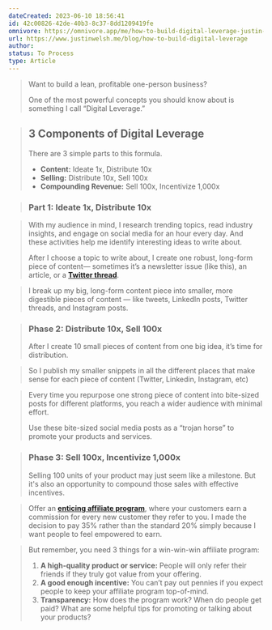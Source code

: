 ```yaml
---
dateCreated: 2023-06-10 18:56:41
id: 42c00826-42de-40b3-8c37-8dd1209419fe
omnivore: https://omnivore.app/me/how-to-build-digital-leverage-justin-welsh-188a786acbb
url: https://www.justinwelsh.me/blog/how-to-build-digital-leverage
author:
status: To Process
type: Article
---
```



> Want to build a lean, profitable one-person business?
> 
> One of the most powerful concepts you should know about is something I call “Digital Leverage.” 


> ## **3 Components of Digital Leverage**
> 
>   
> There are 3 simple parts to this formula.
> 
> * **Content:** Ideate 1x, Distribute 10x
> * **Selling:** Distribute 10x, Sell 100x
> * **Compounding Revenue:** Sell 100x, Incentivize 1,000x 


> ### **Part 1: Ideate 1x, Distribute 10x** 


> With my audience in mind, I research trending topics, read industry insights, and engage on social media for an hour every day. And these activities help me identify interesting ideas to write about.
> 
> After I choose a topic to write about, I create one robust, long-form piece of content— sometimes it’s a newsletter issue (like this), an article, or a [**Twitter thread**](https://www.justinwelsh.me/blog/03192022). 


> I break up my big, long-form content piece into smaller, more digestible pieces of content — like tweets, LinkedIn posts, Twitter threads, and Instagram posts. 


> ### **Phase 2: Distribute 10x, Sell 100x**
> 
>   
> After I create 10 small pieces of content from one big idea, it’s time for distribution. 


> So I publish my smaller snippets in all the different places that make sense for each piece of content (Twitter, Linkedin, Instagram, etc) 


> Every time you repurpose one strong piece of content into bite-sized posts for different platforms, you reach a wider audience with minimal effort.
> 
> Use these bite-sized social media posts as a “trojan horse” to promote your products and services. 


> ### **Phase 3: Sell 100x, Incentivize 1,000x**
> 
>   
> Selling 100 units of your product may just seem like a milestone. But it's also an opportunity to compound those sales with effective incentives. 


> Offer an **[enticing affiliate program](https://www.justinwelsh.me/affiliate%5Fusers/sign%5Fup)**, where your customers earn a commission for every new customer they refer to you. I made the decision to pay 35% rather than the standard 20% simply because I want people to feel empowered to earn. 


> But remember, you need 3 things for a win-win-win affiliate program:
> 
> 1. **A high-quality product or service:** People will only refer their friends if they truly got value from your offering.
> 2. **A good enough incentive:** You can’t pay out pennies if you expect people to keep your affiliate program top-of-mind.
> 3. **Transparency:** How does the program work? When do people get paid? What are some helpful tips for promoting or talking about your products? 


